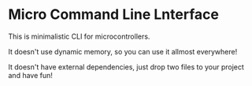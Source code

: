 # Micro Command Line Lnterface

This is minimalistic CLI for microcontrollers.

It doesn't use dynamic memory, so you can use it allmost everywhere!

It doesn't have external dependencies, just drop two files to your project and have fun!
